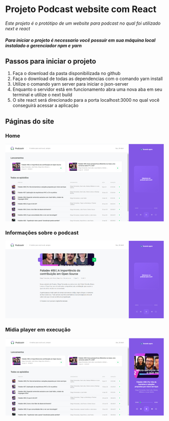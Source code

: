 # Projeto Podcast website com React

*Este projeto é o protótipo de um website para podcast no qual foi utilizado next e react*
##### Para iniciar o projeto é necessario você possuir em sua máquina local instalado o gerenciador npm e yarn
## Passos para iniciar o projeto

 1. Faça o download da pasta disponibilizada no github
 2. Faça o download de todas as dependencias com o comando yarn install
 3. Utilize o comando yarn server para iniciar o json-server
 4. Enquanto o servidor está em funcionamento abra uma nova aba em seu terminal e utilize o next build
 5. O site react será direcionado para a porta localhost:3000 no qual você conseguirá acessar a aplicação
## Páginas do site

### Home
![Home page da aplicação](https://github.com/Erickson-Eng/NLW-5_Reactjs/blob/main/public/to_readme/home.png)
### Informações sobre o podcast
![Página com criação dinâmica](https://github.com/Erickson-Eng/NLW-5_Reactjs/blob/main/public/to_readme/Pagina%20dinamica.png)
### Midia player em execução
![Tocando o podcast](https://github.com/Erickson-Eng/NLW-5_Reactjs/blob/main/public/to_readme/Podcast%20tocando.png)
